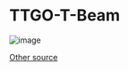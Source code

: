 # TTGO-T-Beam

![image](https://github.com/LilyGO/TTGO-T-Beam/blob/master/images/image1.jpg)

[Other source](https://github.com/Xinyuan-LilyGO/LilyGO-T-Beam)

